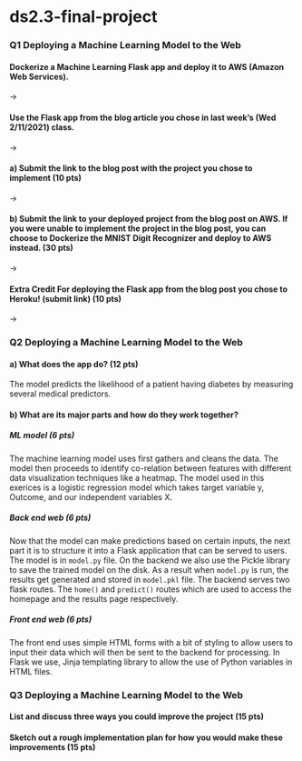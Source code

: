 # ds2.3-final-project


### Q1 Deploying a Machine Learning Model to the Web

#### Dockerize a Machine Learning Flask app and deploy it to AWS (Amazon Web Services). 

&rarr;

#### Use the Flask app from the blog article you chose in last week’s (Wed 2/11/2021) class. 

&rarr;

#### a) Submit the link to the blog post with the project you chose to implement (10 pts)
&rarr;

#### b) Submit the link to your deployed project from the blog post on AWS. If you were unable to implement the project in the blog post, you can choose to Dockerize the MNIST Digit Recognizer and deploy to AWS instead. (30 pts)
&rarr;

#### Extra Credit For deploying the Flask app from the blog post you chose to Heroku! (submit link) (10 pts)
&rarr;



### Q2 Deploying a Machine Learning Model to the Web
#### a) What does the app do? (12 pts)
The model predicts the likelihood of a patient having diabetes by measuring several medical predictors.

#### b) What are its major parts and how do they work together?

##### ML model (6 pts)
The machine learning model uses first gathers and cleans the data. The model then proceeds to identify co-relation between features with different data visualization techniques like a heatmap. The model used in this exerices is a logistic regression model which takes target variable y, Outcome, and our independent variables X. 

##### Back end web (6 pts)
Now that the model can make predictions based on certain inputs, the next part it is to structure it into a Flask application that can be served to users. The model is in `model.py` file. On the backend we also use the Pickle library to save the trained model on the disk. As a result when `model.py` is run, the results get generated and stored in `model.pkl` file.
The backend serves two flask routes. The `home()` and `predict()` routes which are used to access the homepage and the results page respectively. 

##### Front end web (6 pts)
The front end uses simple HTML forms with a  bit of styling to 
allow users to input their data which will then be sent to the backend for processing. In Flask we use, Jinja templating library to allow the use of Python variables in HTML files. 

### Q3 Deploying a Machine Learning Model to the Web

#### List and discuss three ways you could improve the project (15 pts)

#### Sketch out a rough implementation plan for how you would make these improvements (15 pts)

